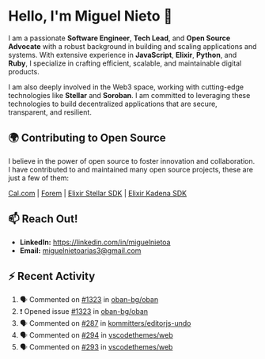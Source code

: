 # Hello, I'm Miguel Nieto 👋

I am a passionate **Software Engineer**, **Tech Lead**, and **Open Source Advocate** with a robust background in building and scaling applications and systems. With extensive experience in **JavaScript**, **Elixir**, **Python**, and **Ruby**, I specialize in crafting efficient, scalable, and maintainable digital products.

I am also deeply involved in the Web3 space, working with cutting-edge technologies like **Stellar** and **Soroban**. I am committed to leveraging these technologies to build decentralized applications that are secure, transparent, and resilient.

## 🌍 Contributing to Open Source

I believe in the power of open source to foster innovation and collaboration. I have contributed to and maintained many open source projects, these are just a few of them:

[Cal.com](https://github.com/calcom/cal.com/pulls?q=is%3Apr+author%3Amiguelnietoa+is%3Amerged) | [Forem](https://github.com/forem/forem/pulls?q=is%3Apr+author%3Amiguelnietoa+is%3Amerged) |  [Elixir Stellar SDK](https://github.com/kommitters/stellar_sdk) | [Elixir Kadena SDK](https://github.com/kommitters/kadena.ex)

## 📫 Reach Out!

- **LinkedIn:** https://linkedin.com/in/miguelnietoa
- **Email:** miguelnietoarias3@gmail.com

## ⚡ Recent Activity

<!--START_SECTION:activity-->
1. 🗣 Commented on [#1323](https://github.com/oban-bg/oban/issues/1323#issuecomment-3090676122) in [oban-bg/oban](https://github.com/oban-bg/oban)
2. ❗ Opened issue [#1323](https://github.com/oban-bg/oban/issues/1323) in [oban-bg/oban](https://github.com/oban-bg/oban)
3. 🗣 Commented on [#287](https://github.com/kommitters/editorjs-undo/pull/287#issuecomment-2814130512) in [kommitters/editorjs-undo](https://github.com/kommitters/editorjs-undo)
4. 🗣 Commented on [#294](https://github.com/vscodethemes/web/pull/294#issuecomment-2807546037) in [vscodethemes/web](https://github.com/vscodethemes/web)
5. 🗣 Commented on [#293](https://github.com/vscodethemes/web/issues/293#issuecomment-2800106116) in [vscodethemes/web](https://github.com/vscodethemes/web)
<!--END_SECTION:activity-->
